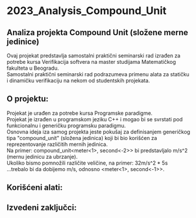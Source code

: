 # 2023_Analysis_Compound_Unit

## Analiza projekta Compound Unit (složene merne jedinice)
Ovaj projekat predstavlja samostalni praktični seminarski rad izrađen za potrebe kursa Verifikacija softvera na master studijama Matematičkog fakulteta u Beogradu. <br>
Samostalni praktični seminarski rad podrazumeva primenu alata za statičku i dinamičku verifikaciju na nekom od studentskih projekata. <br>

## O projektu:
Projekat je urađen za potrebe kursa Programske paradigme. <br>
Projekat je izrađen u programskom jeziku C++ i mogao bi se svrstati pod funkcionalnu i generičku programsku paradigmu. <br>
Osnovna ideja iza samog projekta jeste pokušaj za definisanjem generičkog tipa "compound_unit" (složena jedinica) koji bi bio korišćen za reprezentovanje različitih mernih jedinica. <br>
Na primer: compound_unit<meter<1>, second<-2>> bi predstavljalo m/s^2 (mernu jedinicu za ubrzanje). <br>
Ukoliko bismo pomnožili različite veličine, na primer: 32m/s^2 * 5s <br>
...trebalo bi da dobijemo m/s, odnosno <meter<1>, second<-1>>. <br>

## Korišćeni alati:

## Izvedeni zaključci:
